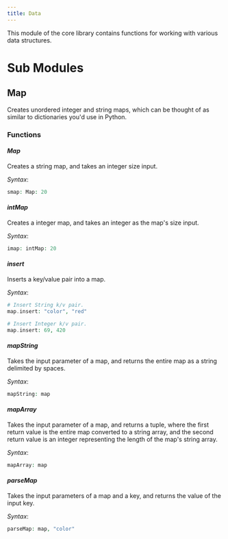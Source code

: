 ```yaml
---
title: Data
---
```


This module of the core library contains functions for working with various data structures.

# Sub Modules

## Map
Creates unordered integer and string maps, which can be thought of as similar to dictionaries you'd use in Python.

### Functions
#### *Map*
Creates a string map, and takes an integer size input.

*Syntax*:

```php
smap: Map: 20
```

#### *intMap*
Creates a integer map, and takes an integer as the map's size input.

*Syntax*:

```php
imap: intMap: 20
```

#### *insert*
Inserts a key/value pair into a map.

*Syntax*:

```php
# Insert String k/v pair.
map.insert: "color", "red"

# Insert Integer k/v pair.
map.insert: 69, 420
```

#### *mapString*
Takes the input parameter of a map, and returns the entire map as a string delimited by spaces.

*Syntax*:

```php
mapString: map
```

#### *mapArray*
Takes the input parameter of a map, and returns a tuple, where the first return value is the entire map converted to a string array, and the second return value is an integer representing the length of the map's string array.

*Syntax*:

```php
mapArray: map
```

#### *parseMap*
Takes the input parameters of a map and a key, and returns the value of the input key.

*Syntax*:

```php
parseMap: map, "color"
```
